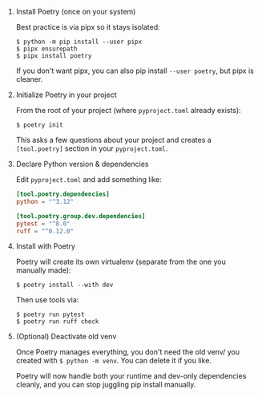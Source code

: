 1. Install Poetry (once on your system)

    Best practice is via pipx so it stays isolated:
    ```unix
    $ python -m pip install --user pipx
    $ pipx ensurepath
    $ pipx install poetry
    ```
    
    If you don't want pipx, you can also pip install `--user poetry`, but pipx is cleaner.

2. Initialize Poetry in your project

    From the root of your project (where `pyproject.toml` already exists):
    ```unix
    $ poetry init
    ```

    This asks a few questions about your project and creates a `[tool.poetry]` section in your `pyproject.toml`.

3. Declare Python version & dependencies

    Edit `pyproject.toml` and add something like:
    ```toml
    [tool.poetry.dependencies]
    python = "^3.12"
    
    [tool.poetry.group.dev.dependencies]
    pytest = "^8.0"
    ruff = "^0.12.0"
    ```

4. Install with Poetry

    Poetry will create its own virtualenv (separate from the one you manually made):
    ```unix
    $ poetry install --with dev
    ```
    
    Then use tools via:
    ```unix
    $ poetry run pytest
    $ poetry run ruff check
    ```

5. (Optional) Deactivate old venv

    Once Poetry manages everything, you don't need the old venv/ you created with `$ python -m venv`. You can delete it if you like.
    
    Poetry will now handle both your runtime and dev-only dependencies cleanly, and you can stop juggling pip install manually.
